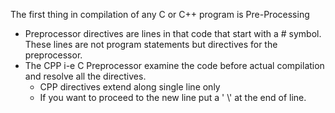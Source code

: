 The first thing in compilation of any C or C++ program is Pre-Processing

- Preprocessor directives are lines in that code that start with a # symbol. These lines are not program statements but directives for the preprocessor.
- The CPP i-e C Preprocessor examine the code before actual compilation and resolve all the directives. 
    - CPP directives extend along single line only
    - If you want to proceed to the new line put a ' \\' at the end of line.
